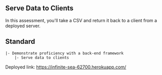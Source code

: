 ## Serve Data to Clients

In this assessment, you'll take a CSV and return it back to a client from a deployed server.

## Standard

```
|- Demonstrate proficiency with a back-end framework
    |- Serve data to clients
```
Deployed link:
https://infinite-sea-62700.herokuapp.com/

